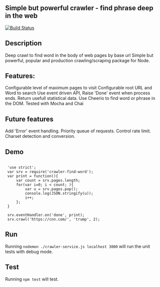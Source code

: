## Simple but powerful crawler - find phrase deep in the web

[![Build Status](https://travis-ci.org/idangvili/crawler-find-word.svg?branch=master)](https://travis-ci.org/idangvili/crawler-find-word)

## Description

Deep crawl to find word in the body of web pages by base url
Simple but powerful, popular and production crawling/scraping package for Node.

## Features:

Configurable level of maximum pages to visit
Configurable root URL and Word to search
Use event driven API, Raise 'Done' event when process ends.
Return usefull statistical data.
Use Cheerio to find word or phrase in the DOM.
Tested with Mocha and Chai

## Future features

Add 'Error' event handling.
Priority queue of requests.
Control rate limit.
Charset detection and conversion.

## Demo

```node

 'use strict';
 var srv = require('crawler-find-word'); 
 var print = function(){
     var count = srv.pages.length;
     for(var i=0; i < count; ){
         var u = srv.pages.pop();               
         console.log(JSON.stringify(u));
         i++;
     };
 }
 
 srv.eventHandler.on('done', print);
 srv.crawl('https://cnn.com/', 'trump', 2);

```

## Run 

Running `nodemon ./crawler-service.js localhost 3000` will run the unit tests with debug mode.

## Test 

Running `npm test` will test.